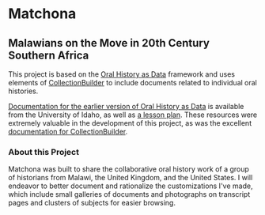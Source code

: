 
# Matchona

## Malawians on the Move in 20th Century Southern Africa

This project is based on the [Oral History as Data](https://oralhistoryasdata.github.io/) framework and uses elements of [CollectionBuilder](https://collectionbuilder.github.io/) to include documents related to individual oral histories.

[Documentation for the earlier version of Oral History as Data](https://uidaholib.github.io/oral-history-as-data/about.html) is available from the University of Idaho, as well as [a lesson plan](https://learn-static.github.io/oral-history-as-data/). These resources were extremely valuable in the development of this project, as was the excellent [documentation for CollectionBuilder](https://collectionbuilder.github.io/cb-docs/).

### About this Project

Matchona was built to share the collaborative oral history work of a group of historians from Malawi, the United Kingdom, and the United States. I will endeavor to better document and rationalize the customizations I've made, which include small galleries of documents and photographs on transcript pages and clusters of subjects for easier browsing.  
